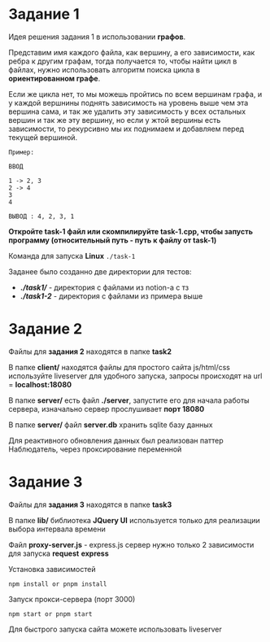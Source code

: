 # Задание 1

Идея решения задания 1 в использовании **графов**.

Представим имя каждого файла, как вершину, а его зависимости, как ребра к другим графам,
тогда получается то, чтобы найти цикл в файлах, нужно использовать алгоритм поиска цикла в **ориентированном графе**.

Если же цикла нет, то мы можешь пройтись по всем вершинам графа, и у каждой вершнины поднять зависимость на уровень выше чем эта вершина сама, и так же удалить эту зависимость у всех остальных вершин и так же эту вершину, но если у жтой вершины есть зависимости, то рекурсивно мы их поднимаем и добавляем перед текущей вершиной.

```
Пример:

ВВОД

1 -> 2, 3
2 -> 4
3
4

ВЫВОД : 4, 2, 3, 1
```

**Откройте task-1 файл или скомпилируйте task-1.cpp, чтобы запусть программу (относительный путь - путь к файлу от task-1)**

Команда для запуска
**Linux** `./task-1`

Заданее было созданно две директории для тестов:
- ***./task1/*** - директория с файлами из notion-а с тз
- ***./task1-2*** - директория с файлами из примера выше


# Задание 2

Файлы для **задания 2** находятся в папке **task2**

В папке **client/** находятся файлы для простого сайта js/html/css используйте liveserver для удобного запуска, запросы происходят на url = **localhost:18080**

В папке **server/** есть файл **./server**, запустите его для начала работы сервера, изначально сервер прослушивает **порт 18080**

В папке **server/** файл **server.db** хранить sqlite базу данных

Для реактивного обновления данных был реализован паттер Наблюдатель, через проксирование переменной

# Задание 3

Файлы для **задания 3** находятся в папке **task3**

В папке **lib/** библиотека **JQuery UI** используется только для реализации выбора интервала времени

Файл **proxy-server.js** - express.js сервер нужно только 2 зависимости для запуска **request** **express**

Установка зависимостей
```
npm install or pnpm install
```

Запуск прокси-сервера (порт 3000)
```
npm start or pnpm start
```

Для быстрого запуска сайта можете использовать liveserver